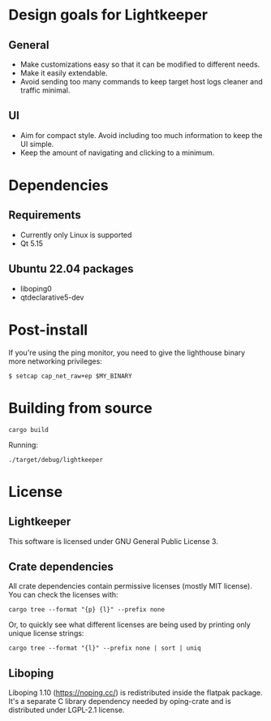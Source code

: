 # Design goals for Lightkeeper

## General
- Make customizations easy so that it can be modified to different needs.
- Make it easily extendable.
- Avoid sending too many commands to keep target host logs cleaner and traffic minimal.

## UI
- Aim for compact style. Avoid including too much information to keep the UI simple.
- Keep the amount of navigating and clicking to a minimum.

# Dependencies

## Requirements
- Currently only Linux is supported
- Qt 5.15

## Ubuntu 22.04 packages
- liboping0
- qtdeclarative5-dev

# Post-install

If you're using the ping monitor, you need to give the lighthouse binary more networking privileges:
```
$ setcap cap_net_raw+ep $MY_BINARY
```

# Building from source
```
cargo build
```

Running:
```
./target/debug/lightkeeper
```

# License
## Lightkeeper
This software is licensed under GNU General Public License 3.

## Crate dependencies
All crate dependencies contain permissive licenses (mostly MIT license).  
You can check the licenses with:
```
cargo tree --format "{p} {l}" --prefix none
```

Or, to quickly see what different licenses are being used by printing only unique license strings:
```
cargo tree --format "{l}" --prefix none | sort | uniq
```

## Liboping
Liboping 1.10 (https://noping.cc/) is redistributed inside the flatpak package.
It's a separate C library dependency needed by oping-crate and is distributed under LGPL-2.1 license.
